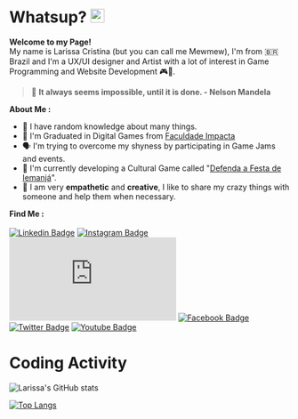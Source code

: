 <!-- Hey, I'm happy to hear that you're here. When I created my read.me profile, I used https://stackedit.io/ ,some html skills and Shields.io for icons -->

# Whatsup? <img src="https://media.giphy.com/media/hvRJCLFzcasrR4ia7z/giphy.gif" width="25px">

**Welcome to my Page!**<br>
My name is Larissa Cristina (but you can call me Mewmew), I'm from 🇧🇷 Brazil and I'm a UX/UI designer and Artist  with a lot of interest in Game Programming and Website Development 🎮👾.

> 🧠 **It always seems impossible, until it is done. - Nelson Mandela**

**About Me :**
 - 🤪 I have random knowledge about many things.
 - 👾 I'm Graduated in Digital Games from [Faculdade Impacta](https://www.impacta.edu.br/graduacoes/jogos-digitais)
 - 🗣️ I'm trying to overcome my shyness by participating in Game Jams and events.
 - 🌊 I'm currently developing a Cultural Game called "[Defenda a Festa de Iemanjá](https://linktr.ee/LulaMakeGame)".
 - 💬 I am very **empathetic** and **creative**, I like to share my crazy things with someone and help them when necessary.
 

**Find Me :** <br></br>
[
![Linkedin Badge](https://img.shields.io/badge/LinkedIn-7159c1?style=for-the-badge&logo=linkedin&logoColor=white&link=[thing]https://www.linkedin.com/in/mewmewdevart/)](https://www.linkedin.com/in/mewmewdevart/)	[![Instagram Badge](https://img.shields.io/badge/Instagram-7159c1?style=for-the-badge&logo=instagram&logoColor=white&link=https://www.instagram.com/mewmewdevart/)](https://www.instagram.com/mewmewdevart/) [![Instagram Badge](https://img.shields.io/badge/Gmail-7159c1?style=for-the-badge&logo=gmail&logoColor=white&link=[thing]mailto:mewmewdevart@gmail.com)](mailto:mewmewdevart@gmail.com)	[![Facebook Badge](https://img.shields.io/badge/Facebook-7159c1?style=for-the-badge&logo=facebook&logoColor=white&link=https://https://www.facebook.com/mewmewdevart)](https://www.facebook.com/mewmewdevart)	[![Twitter Badge](https://img.shields.io/badge/Twitter-7159c1?style=for-the-badge&logo=twitter&logoColor=white&link=https://twitter.com/mewmewdevart)](https://twitter.com/mewmewdevart)	[![Youtube Badge](https://img.shields.io/badge/Youtube-7159c1?style=for-the-badge&logo=youtube&logoColor=white&link=https://www.youtube.com/channel/UCSRY6VsQGofH-4y1o-iPtYg)](https://www.youtube.com/channel/UCSRY6VsQGofH-4y1o-iPtYg)

# Coding Activity 

![Larissa's GitHub stats](https://github-readme-stats.vercel.app/api?username=mewmewdevart&show_icons=true&theme=jolly)

[![Top Langs](https://github-readme-stats.vercel.app/api/top-langs/?username=mewmewdevarta&layout=compact&theme=jolly)](https://github.com/mewmewdevart/github-readme-stats)

